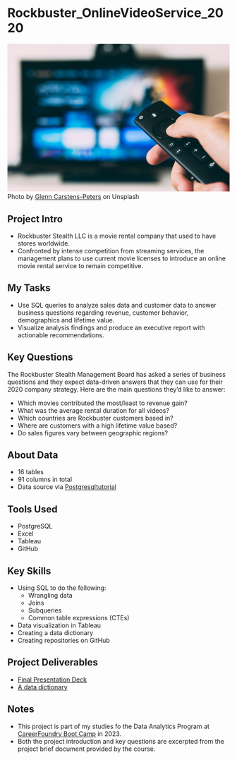 # Rockbuster_OnlineVideoService_2020

![title](https://github.com/PeiMeiLee/Rockbuster_OnlineVideoService_2020/blob/main/01%20Project%20Management/glenn-carstens-peters-EOQhsfFBhRk-unsplash.jpg)
Photo by [Glenn Carstens-Peters](https://unsplash.com/@glenncarstenspeters?utm_content=creditCopyText&utm_medium=referral&utm_source=unsplash) on Unsplash
## Project Intro
- Rockbuster Stealth LLC is a movie rental company that used to have stores worldwide. 
- Confronted by intense competition from streaming services, the management plans to use current movie licenses to introduce an online movie rental service to remain competitive.

## My Tasks
- Use SQL queries to analyze sales data and customer data to answer business questions regarding revenue, customer behavior, demographics and lifetime value.
- Visualize analysis findings and produce an executive report with actionable recommendations.

## Key Questions
The Rockbuster Stealth Management Board has asked a series of business questions and they expect data-driven answers that they can use for their 2020 company strategy. Here are the main questions they’d like to answer:

- Which movies contributed the most/least to revenue gain?
- What was the average rental duration for all videos?
- Which countries are Rockbuster customers based in?
- Where are customers with a high lifetime value based?
- Do sales figures vary between geographic regions?

## About Data
- 16 tables 
- 91 columns in total
- Data source via [Postgresqltutorial](www.postgresqltutorial.com/wp-content/uploads/2019/05/dvdrental.zip)

## Tools Used
- PostgreSQL
- Excel
- Tableau
- GitHub

## Key Skills
- Using SQL to do the following: 
  - Wrangling data
  - Joins
  - Subqueries
  - Common table expressions (CTEs)
- Data visualization in Tableau
- Creating a data dictionary
- Creating repositories on GitHub

## Project Deliverables
- [Final Presentation Deck](https://github.com/PeiMeiLee/Rockbuster_OnlineVideoService_2020/blob/main/05%20Sent%20to%20Client/E3.10_Presentation_Lee.pdf)
- [A data dictionary](https://github.com/PeiMeiLee/Rockbuster_OnlineVideoService_2020/blob/main/05%20Sent%20to%20Client/E3.10_Data_Dictionary_Lee.pdf)
  
## Notes
- This project is part of my studies fo the Data Analytics Program at [CareerFoundry Boot Camp](https://careerfoundry.com) in 2023.
- Both the project introduction and key questions are excerpted from the project brief document provided by the course.
